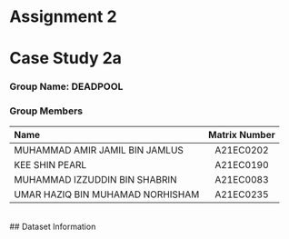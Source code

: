 # Assignment 2
# Case Study 2a

### Group Name: DEADPOOL
### Group Members

| Name                                     | Matrix Number |
| :---------------------------------------- | :-------------: |
| MUHAMMAD AMIR JAMIL BIN JAMLUS | A21EC0202   |
| KEE SHIN PEARL             | A21EC0190  |
| MUHAMMAD IZZUDDIN BIN SHABRIN |A21EC0083  |
| UMAR HAZIQ BIN MUHAMAD NORHISHAM | A21EC0235     | 

<br>
## Dataset Information 

##
##


